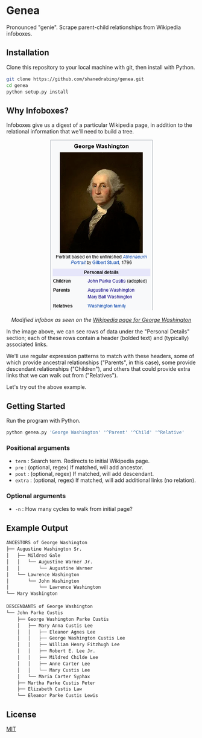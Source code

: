 # Genea

Pronounced "genie". Scrape parent-child relationships from Wikipedia infoboxes.

## Installation

Clone this repository to your local machine with git, then install with Python.

```bash
git clone https://github.com/shanedrabing/genea.git
cd genea
python setup.py install
```

## Why Infoboxes?

Infoboxes give us a digest of a particular Wikipedia page, in addition to the
relational information that we'll need to build a tree. 

<p align="center">
    <img src="docs/infobox_washington.png" alt="infobox_washington.png" />
</p>
<p align="center">
    <i>
        Modified infobox as seen on the
        <a href="https://en.wikipedia.org/wiki/George_Washington">
            Wikipedia page for George Washington
        </a>
    </i>
</p>

In the image above, we can see rows of data under the "Personal Details"
section; each of these rows contain a header (bolded text) and (typically)
associated links.

We'll use regular expression patterns to match with these headers, some of
which provide ancestral relationships ("Parents", in this case), some provide
descendant relationships ("Children"), and others that could provide extra
links that we can walk out from ("Relatives").

Let's try out the above example.

## Getting Started

Run the program with Python.

```bash
python genea.py 'George Washington' '^Parent' '^Child' '^Relative'
```

### Positional arguments

- `term` : Search term. Redirects to initial Wikipedia page.
- `pre` : (optional, regex) If matched, will add ancestor.
- `post` : (optional, regex) If matched, will add descendant.
- `extra` : (optional, regex) If matched, will add additional links (no
  relation).

### Optional arguments

- `-n` : How many cycles to walk from initial page?

## Example Output

```txt
ANCESTORS of George Washington
├── Augustine Washington Sr.  
│   ├── Mildred Gale
│   │   └── Augustine Warner Jr.
│   │       └── Augustine Warner
│   └── Lawrence Washington
│       └── John Washington
│           └── Lawrence Washington
└── Mary Washington

DESCENDANTS of George Washington
└── John Parke Custis
    ├── George Washington Parke Custis
    │   ├── Mary Anna Custis Lee
    │   │   ├── Eleanor Agnes Lee
    │   │   ├── George Washington Custis Lee
    │   │   ├── William Henry Fitzhugh Lee
    │   │   ├── Robert E. Lee Jr.
    │   │   ├── Mildred Childe Lee
    │   │   ├── Anne Carter Lee
    │   │   └── Mary Custis Lee
    │   └── Maria Carter Syphax
    ├── Martha Parke Custis Peter
    ├── Elizabeth Custis Law
    └── Eleanor Parke Custis Lewis
```

## License

[MIT](https://choosealicense.com/licenses/mit/)
